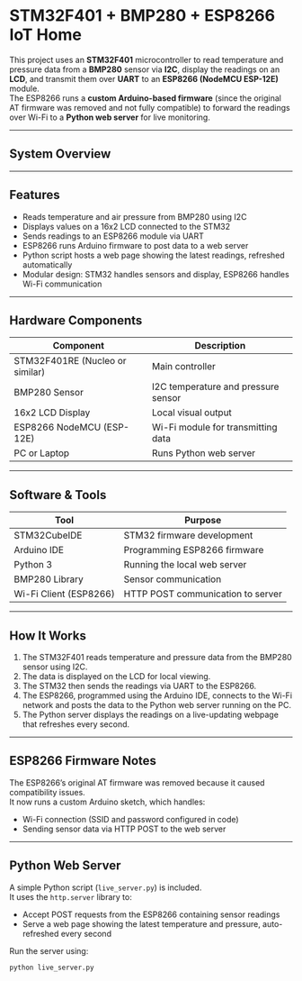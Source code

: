 # STM32F401 + BMP280 + ESP8266 IoT Home

This project uses an **STM32F401** microcontroller to read temperature and pressure data from a **BMP280** sensor via **I2C**, display the readings on an **LCD**, and transmit them over **UART** to an **ESP8266 (NodeMCU ESP-12E)** module.  
The ESP8266 runs a **custom Arduino-based firmware** (since the original AT firmware was removed and not fully compatible) to forward the readings over Wi-Fi to a **Python web server** for live monitoring.

---

## System Overview


---

## Features

- Reads temperature and air pressure from BMP280 using I2C  
- Displays values on a 16x2 LCD connected to the STM32  
- Sends readings to an ESP8266 module via UART  
- ESP8266 runs Arduino firmware to post data to a web server  
- Python script hosts a web page showing the latest readings, refreshed automatically  
- Modular design: STM32 handles sensors and display, ESP8266 handles Wi-Fi communication

---

## Hardware Components

| Component | Description |
|------------|-------------|
| STM32F401RE (Nucleo or similar) | Main controller |
| BMP280 Sensor | I2C temperature and pressure sensor |
| 16x2 LCD Display | Local visual output |
| ESP8266 NodeMCU (ESP-12E) | Wi-Fi module for transmitting data |
| PC or Laptop | Runs Python web server |

---

## Software & Tools

| Tool | Purpose |
|------|----------|
| STM32CubeIDE | STM32 firmware development |
| Arduino IDE | Programming ESP8266 firmware |
| Python 3 | Running the local web server |
| BMP280 Library | Sensor communication |
| Wi-Fi Client (ESP8266) | HTTP POST communication to server |

---

## How It Works

1. The STM32F401 reads temperature and pressure data from the BMP280 sensor using I2C.  
2. The data is displayed on the LCD for local viewing.  
3. The STM32 then sends the readings via UART to the ESP8266.  
4. The ESP8266, programmed using the Arduino IDE, connects to the Wi-Fi network and posts the data to the Python web server running on the PC.  
5. The Python server displays the readings on a live-updating webpage that refreshes every second.

---

## ESP8266 Firmware Notes

The ESP8266’s original AT firmware was removed because it caused compatibility issues.  
It now runs a custom Arduino sketch, which handles:
- Wi-Fi connection (SSID and password configured in code)
- Sending sensor data via HTTP POST to the web server

---

## Python Web Server

A simple Python script (`live_server.py`) is included.  
It uses the `http.server` library to:
- Accept POST requests from the ESP8266 containing sensor readings  
- Serve a web page showing the latest temperature and pressure, auto-refreshed every second

Run the server using:
```bash
python live_server.py
